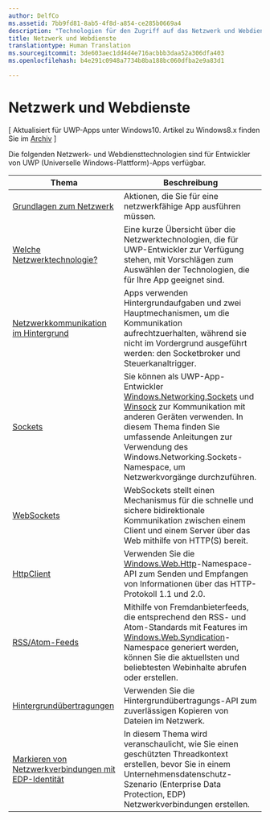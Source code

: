 ```yaml
---
author: DelfCo
ms.assetid: 7bb9fd81-8ab5-4f8d-a854-ce285b0669a4
description: "Technologien für den Zugriff auf das Netzwerk und Webdienste."
title: Netzwerk und Webdienste
translationtype: Human Translation
ms.sourcegitcommit: 3de603aec1dd4d4e716acbbb3daa52a306dfa403
ms.openlocfilehash: b4e291c0948a7734b8ba188bc060dfba2e9a83d1

---
```


# Netzwerk und Webdienste

\[ Aktualisiert für UWP-Apps unter Windows10. Artikel zu Windows8.x finden Sie im [Archiv](http://go.microsoft.com/fwlink/p/?linkid=619132) \]

Die folgenden Netzwerk- und Webdiensttechnologien sind für Entwickler von UWP (Universelle Windows-Plattform)-Apps verfügbar.

| Thema                                                                                   | Beschreibung                                                                      |
|-----------------------------------------------------------------------------------------|----------------------------------------------------------------------------------|
| [Grundlagen zum Netzwerk](networking-basics.md)                                               | Aktionen, die Sie für eine netzwerkfähige App ausführen müssen.                     |
| [Welche Netzwerktechnologie?](which-networking-technology.md)                          | Eine kurze Übersicht über die Netzwerktechnologien, die für UWP-Entwickler zur Verfügung stehen, mit Vorschlägen zum Auswählen der Technologien, die für Ihre App geeignet sind.               |
| [Netzwerkkommunikation im Hintergrund](network-communications-in-the-background.md) | Apps verwenden Hintergrundaufgaben und zwei Hauptmechanismen, um die Kommunikation aufrechtzuerhalten, während sie nicht im Vordergrund ausgeführt werden: den Socketbroker und Steuerkanaltrigger.                  |
| [Sockets](sockets.md)                                                                   | Sie können als UWP-App-Entwickler [Windows.Networking.Sockets](https://msdn.microsoft.com/library/windows/apps/xaml/windows.networking.sockets.aspx) und [Winsock](https://msdn.microsoft.com/library/windows/desktop/ms737523) zur Kommunikation mit anderen Geräten verwenden. In diesem Thema finden Sie umfassende Anleitungen zur Verwendung des Windows.Networking.Sockets-Namespace, um Netzwerkvorgänge durchzuführen. |
| [WebSockets](websockets.md)                                                             | WebSockets stellt einen Mechanismus für die schnelle und sichere bidirektionale Kommunikation zwischen einem Client und einem Server über das Web mithilfe von HTTP(S) bereit.                 |
| [HttpClient](httpclient.md)                                                             | Verwenden Sie die [Windows.Web.Http](https://msdn.microsoft.com/library/windows/apps/dn279692)-Namespace-API zum Senden und Empfangen von Informationen über das HTTP-Protokoll 1.1 und 2.0.             |
| [RSS/Atom-Feeds](web-feeds.md)                                                          | Mithilfe von Fremdanbieterfeeds, die entsprechend den RSS- und Atom-Standards mit Features im [Windows.Web.Syndication](https://msdn.microsoft.com/library/windows/apps/br243632)-Namespace generiert werden, können Sie die aktuellsten und beliebtesten Webinhalte abrufen oder erstellen.                   |
| [Hintergrundübertragungen](background-transfers.md)                                         | Verwenden Sie die Hintergrundübertragungs-API zum zuverlässigen Kopieren von Dateien im Netzwerk.           |
| [Markieren von Netzwerkverbindungen mit EDP-Identität](tagging_network_connections_with_edp_identity.md) | In diesem Thema wird veranschaulicht, wie Sie einen geschützten Threadkontext erstellen, bevor Sie in einem Unternehmensdatenschutz-Szenario (Enterprise Data Protection, EDP) Netzwerkverbindungen erstellen. |



<!--HONumber=Jul16_HO2-->



